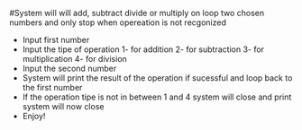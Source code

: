 #System will will add, subtract divide or multiply on loop two chosen numbers
and only stop when opereation is not recgonized
- Input first number
- Input the tipe of operation
	1- for addition
	2- for subtraction
	3- for multiplication
	4- for division
- Input the second number
- System will print the result of the operation if sucessful and loop back to the first number
- If the operation tipe is not in between 1 and 4 system will close and print system will now close
- Enjoy!